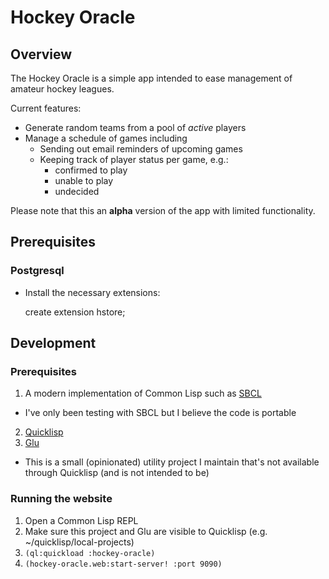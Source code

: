 # Hockey Oracle

## Overview

The Hockey Oracle is a simple app intended to ease management of amateur hockey leagues.

Current features:
* Generate random teams from a pool of *active* players
* Manage a schedule of games including
  * Sending out email reminders of upcoming games
  * Keeping track of player status per game, e.g.:
    * confirmed to play
    * unable to play
    * undecided

Please note that this an **alpha** version of the app with limited functionality.

## Prerequisites

### Postgresql

* Install the necessary extensions:

    create extension hstore;

## Development

### Prerequisites

1. A modern implementation of Common Lisp such as [SBCL](http://www.sbcl.org/)
  * I've only been testing with SBCL but I believe the code is portable
2. [Quicklisp](http://www.quicklisp.org/)
3. [Glu](https://github.com/thiru/glu)
  * This is a small (opinionated) utility project I maintain that's not available through Quicklisp (and is not intended to be)

### Running the website

1. Open a Common Lisp REPL
2. Make sure this project and Glu are visible to Quicklisp (e.g. ~/quicklisp/local-projects)
2. `(ql:quickload :hockey-oracle)`
3. `(hockey-oracle.web:start-server! :port 9090)`
